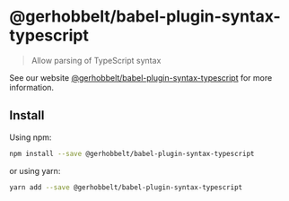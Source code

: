 # @gerhobbelt/babel-plugin-syntax-typescript

> Allow parsing of TypeScript syntax

See our website [@gerhobbelt/babel-plugin-syntax-typescript](https://babeljs.io/docs/en/next/babel-plugin-syntax-typescript.html) for more information.

## Install

Using npm:

```sh
npm install --save @gerhobbelt/babel-plugin-syntax-typescript
```

or using yarn:

```sh
yarn add --save @gerhobbelt/babel-plugin-syntax-typescript
```
